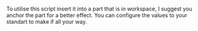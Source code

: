 To utilise this script insert it into a part that is in workspace,
 I suggest you anchor the part for a better effect.
You can configure the values to your standart to make if all your way.
